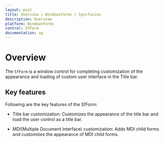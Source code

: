 ```yaml
---
layout: post
title: Overview | WindowsForms | Syncfusion
description: Overview
platform: WindowsForms
control: SfForm
documentation: ug
---
```


# Overview

The `SfForm` is a window control for completing customization of the appearance and loading of custom user interface in the Title bar.

## Key features

Following are the key features of the SfForm:

* Title bar customization: Customizes the appearance of the title bar and load the user control as a title bar.

* MDI(Multiple Document Interface) customization: Adds MDI child forms and customizes the appearance of MDI child forms.
